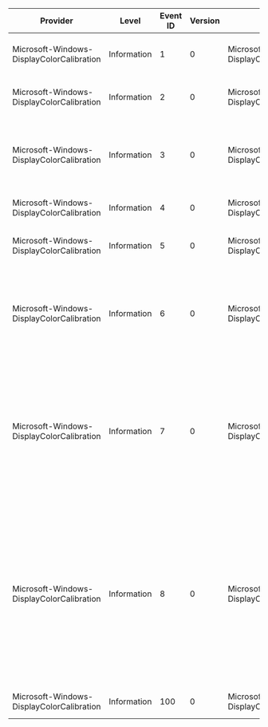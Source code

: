 Provider                                   |  Level        |  Event ID  |  Version  |  Channel                                                |  Task                        |  Opcode  |  Keyword  |  Message
-------------------------------------------|---------------|------------|-----------|---------------------------------------------------------|------------------------------|----------|-----------|----------------------------------------------------------------------------------------------------------------------------------------------------------------------------------------------------------------------------------------------------
Microsoft-Windows-DisplayColorCalibration  |  Information  |  1         |  0        |  Microsoft-Windows-DisplayColorCalibration/Operational  |  Display Colour Calibration  |          |           |  Display colour calibration started for device {Device}.
Microsoft-Windows-DisplayColorCalibration  |  Information  |  2         |  0        |  Microsoft-Windows-DisplayColorCalibration/Operational  |  Display Colour Calibration  |          |           |  Display colour calibration cancelled for device {Device}.
Microsoft-Windows-DisplayColorCalibration  |  Information  |  3         |  0        |  Microsoft-Windows-DisplayColorCalibration/Operational  |  Display Colour Calibration  |          |           |  Display colour calibration finished for device {Device}. Colour profile {Profile} created.
Microsoft-Windows-DisplayColorCalibration  |  Information  |  4         |  0        |  Microsoft-Windows-DisplayColorCalibration/Debug        |  Display Colour Calibration  |          |           |  {Setting} has been manually adjusted.
Microsoft-Windows-DisplayColorCalibration  |  Information  |  5         |  0        |  Microsoft-Windows-DisplayColorCalibration/Debug        |  Display Colour Calibration  |          |           |  {Setting} has been adjusted from {OldValue} to {NewValue}.
Microsoft-Windows-DisplayColorCalibration  |  Information  |  6         |  0        |  Microsoft-Windows-DisplayColorCalibration/Debug        |  Display Colour Calibration  |          |           |  {Setting} has been adjusted from {OldValue} to {NewValue} with gamma LUTs. See Details pane for new gamma LUT contents.
Microsoft-Windows-DisplayColorCalibration  |  Information  |  7         |  0        |  Microsoft-Windows-DisplayColorCalibration/Debug        |  Display Colour Calibration  |          |           |  {Setting} has been adjusted. Adjusted red gain from {OldRedGain} to {NewRedGain}, green gain from {OldGreenGain} to {NewGreenGain} and blue gain from {OldBlueGain} to {NewBlueGain}.
Microsoft-Windows-DisplayColorCalibration  |  Information  |  8         |  0        |  Microsoft-Windows-DisplayColorCalibration/Debug        |  Display Colour Calibration  |          |           |  {Setting} has been adjusted with gamma LUTs. Adjusted red gain from {OldRedGain} to {NewRedGain}, green gain from {OldGreenGain} to {NewGreenGain} and blue gain from {OldBlueGain} to {NewBlueGain}. See Details pane for new gamma LUT contents.
Microsoft-Windows-DisplayColorCalibration  |  Information  |  100       |  0        |  Microsoft-Windows-DisplayColorCalibration/Debug        |  Display Colour Calibration  |          |           |  Error: {Message}